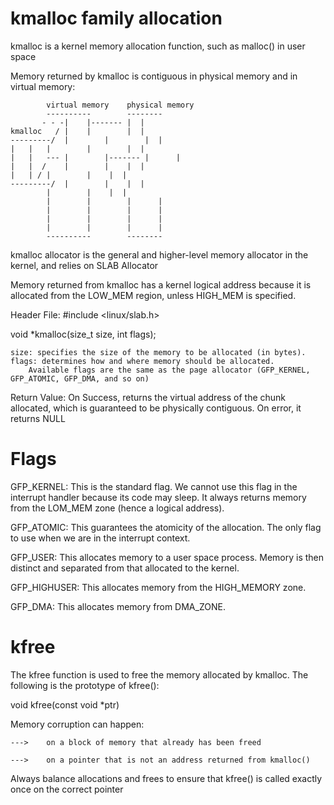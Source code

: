 kmalloc family allocation
============================

kmalloc is a kernel memory allocation function, such as malloc() in user space

Memory returned by kmalloc is contiguous in physical memory and in virtual memory:

			virtual memory    physical memory
			----------        --------
		   - - -|	 |------- |	 |
	kmalloc	  /	|	 |        |	 |
	---------/	|        |        |	 |
	|	|	|        |        |	 |
	|	|   ---	|        |------- | 	 |
	|	|  /	|        |	  |	 |
	|	| /	|        |	  |	 |
	---------/	|        |	  |	 |
			|        |	  |	 | 
			|        |        |      |
			|        |        |      |
			|        |        |      |
			|        |        |      |
			----------        --------

kmalloc allocator is the general and higher-level memory allocator in the kernel, and relies on SLAB Allocator

Memory returned from kmalloc has a kernel logical address because it is allocated from the LOW_MEM region, unless HIGH_MEM is specified.

Header File: #include <linux/slab.h>

void *kmalloc(size_t size, int flags); 

	size: specifies the size of the memory to be allocated (in bytes).
	flags: determines how and where memory should be allocated. 
		Available flags are the same as the page allocator (GFP_KERNEL, GFP_ATOMIC, GFP_DMA, and so on)


Return Value: On Success, returns the virtual address of the chunk allocated, which is guaranteed to be physically contiguous.  On error, it returns NULL

Flags
=============

GFP_KERNEL: This is the standard flag. We cannot use this flag in the interrupt handler because its code may sleep. It always returns memory from the LOM_MEM zone (hence a logical address).

GFP_ATOMIC: This guarantees the atomicity of the allocation. The only flag to use when we are in the interrupt context.

GFP_USER: This allocates memory to a user space process. Memory is then distinct and separated from that allocated to the kernel.

GFP_HIGHUSER: This allocates memory from the HIGH_MEMORY zone.

GFP_DMA: This allocates memory from DMA_ZONE.

kfree
==========

The kfree function is used to free the memory allocated by kmalloc. The following is the prototype of kfree():

void kfree(const void *ptr) 

Memory corruption can happen:
	
	--->	on a block of memory that already has been freed

	--->	on a pointer that is not an address returned from kmalloc()

Always balance allocations and frees to ensure that kfree() is called exactly once on the correct pointer

